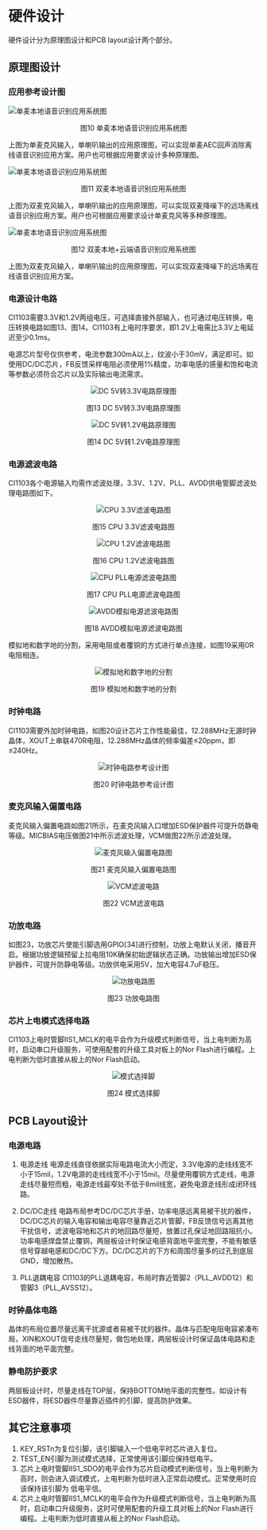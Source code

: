 # 硬件设计

硬件设计分为原理图设计和PCB layout设计两个部分。

## 原理图设计

### 应用参考设计图

![单麦本地语音识别应用系统图](img/CI1103芯片数据手册-10.png)

<div align=center>图10  单麦本地语音识别应用系统图</div>

上图为单麦克风输入，单喇叭输出的应用原理图，可以实现单麦AEC回声消除离线语音识别应用方案。用户也可根据应用要求设计多种原理图。

![单麦本地语音识别应用系统图](img/CI1103芯片数据手册-11.png)

<div align=center>图11  双麦本地语音识别应用系统图</div>

上图为双麦克风输入，单喇叭输出的应用原理图，可以实现双麦降噪下的远场离线语音识别应用方案。用户也可根据应用要求设计单麦克风等多种原理图。

![单麦本地语音识别应用系统图](img/CI1103芯片数据手册-12.png)

<div align=center>图12  双麦本地+云端语音识别应用系统图</div>

上图为双麦克风输入，单喇叭输出的应用原理图，可以实现双麦降噪下的远场离在线语音识别应用方案。

### 电源设计电路

CI1103需要3.3V和1.2V两组电压，可选择直接外部输入，也可通过电压转换，电压转换电路如图13、图14。CI1103有上电时序要求，即1.2V上电需比3.3V上电延迟至少0.1ms。

电源芯片型号仅供参考，电流参数300mA以上，纹波小于30mV，满足即可。如使用DC/DC芯片，FB反馈采样电阻必须使用1%精度，功率电感的感量和饱和电流等参数必须符合芯片以及实际输出电流需求。

<center>

![DC 5V转3.3V电路原理图](img/CI1103芯片数据手册-13.png)

</center>

<div align=center>图13  DC 5V转3.3V电路原理图</div>

<center>

![DC 5V转1.2V电路原理图](img/CI1103芯片数据手册-14.png)

</center>

<div align=center>图14  DC 5V转1.2V电路原理图</div>

### 电源滤波电路

CI1103各个电源输入均需作滤波处理，3.3V、1.2V、PLL、AVDD供电管脚滤波处理电路图如下。

<center>

![CPU 3.3V滤波电路图](img/CI1103芯片数据手册-15.png)

</center>

<div align=center>图15  CPU 3.3V滤波电路图</div>

<center>

![CPU 1.2V滤波电路图](img/CI1103芯片数据手册-16.png)

</center>

<div align=center>图16  CPU 1.2V滤波电路图</div>

<center>

![CPU PLL电源滤波电路图](img/CI1103芯片数据手册-17.png)

</center>

<div align=center>图17  CPU PLL电源滤波电路图</div>

<center>

![AVDD模拟电源滤波电路图](img/CI1103芯片数据手册-18.png)

</center>

<div align=center>图18  AVDD模拟电源滤波电路图</div>

模拟地和数字地的分割，采用电阻或者覆铜的方式进行单点连接，如图19采用0R电阻相连。

<center>

![模拟地和数字地的分割](img/CI1103芯片数据手册-19.png)

</center>

<div align=center>图19  模拟地和数字地的分割</div>

### 时钟电路

CI1103需要外加时钟电路，如图20设计芯片工作性能最佳，12.288MHz无源时钟晶体，XOUT上串联470R电阻，12.288MHz晶体的频率偏差≤20ppm，即≤240Hz。

<center>

![时钟电路参考设计图](img/CI1103芯片数据手册-20.png)

</center>

<div align=center>图20  时钟电路参考设计图</div>

### 麦克风输入偏置电路

麦克风输入偏置电路如图21所示，在麦克风输入口增加ESD保护器件可提升防静电等级。MICBIAS电压做图21中所示滤波处理，VCM做图22所示滤波处理。

<center>

![麦克风输入偏置电路图](img/CI1103芯片数据手册-21.png)

</center>

<div align=center>图21  麦克风输入偏置电路图</div>

<center>

![VCM滤波电路](img/CI1103芯片数据手册-22.png)

</center>

<div align=center>图22  VCM滤波电路</div>

### 功放电路

如图23，功放芯片使能引脚选用GPIO[34]进行控制，功放上电默认关闭，播音开启。根据功放逻辑预留上拉电阻10K确保初始逻辑状态正确。功放输出增加ESD保护器件，可提升防静电等级。功放供电采用5V，加大电容4.7uF稳压。

<center>

![功放电路图](img/CI1103芯片数据手册-23.png)

</center>

<div align=center>图23  功放电路图</div>

### 芯片上电模式选择电路

CI1103上电时管脚IIS1_MCLK的电平会作为升级模式判断信号，当上电判断为高时，启动串口升级服务，可使用配套的升级工具对板上的Nor Flash进行编程。上电判断为低时直接从板上的Nor Flash启动。

<center>

![模式选择脚](img/CI1103芯片数据手册-24.png)

</center>

<div align=center>图24  模式选择脚</div>

## PCB Layout设计

### 电源电路

1. 电源走线
    电源走线直径依据实际电路电流大小而定，3.3V电源的走线线宽不小于15mil，1.2V电源的走线线宽不小于15mil。尽量使用覆铜方式走线，电源走线尽量短而粗，电源走线最窄处不低于8mil线宽，避免电源走线形成闭环线路。

2. DC/DC走线
    电路布局参考DC/DC芯片手册，功率电感远离易被干扰的器件，DC/DC芯片的输入电容和输出电容尽量靠近芯片管脚，FB反馈信号远离其他干扰信号，滤波电容地和芯片的地回路尽量短，放置过孔保证地回路阻抗小。功率电感焊盘禁止覆铜，两层板设计时保证电感背面地平面完整，不能有敏感信号穿越电感和DC/DC下方。DC/DC芯片的下方和周围尽量多的过孔到底层 GND，增加散热。

3. PLL退耦电容
    CI1103的PLL退耦电容，布局时靠近管脚2（PLL_AVDD12）和管脚3（PLL_AVSS12）。

### 时钟晶体电路

晶体的布局位置尽量远离干扰源或者易被干扰的器件。晶体与匹配电阻电容紧凑布局，XIN和XOUT信号走线尽量短，做包地处理，两层板设计时保证晶体电路和走线背面的地平面完整。

### 静电防护要求

两层板设计时，尽量走线在TOP层，保持BOTTOM地平面的完整性。如设计有ESD器件，将ESD器件尽量靠近插件的引脚，提高防护效果。

## 其它注意事项

1. KEY_RSTn为复位引脚，该引脚输入一个低电平时芯片进入复位。
2. TEST_EN引脚为测试模式选择，正常使用该引脚应保持低电平。
3. 芯片上电时管脚IIS1_SDO的电平会作为芯片启动模式判断信号，当上电判断为高时，则会进入调试模式，上电判断为低时进入正常启动模式。正常使用时应该保持该引脚为
低电平信。
4. 芯片上电时管脚IIS1_MCLK的电平会作为升级模式判断信号，当上电判断为高时，启动串口升级服务，这时可使用配套的升级工具对板上的Nor Flash进行编程。上电判断为低时直接从板上的Nor Flash启动。
